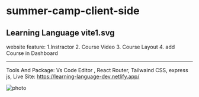﻿# summer-camp-client-side

Learning Language 
vite1.svg
-----------
website feature:
1.Instractor
2. Course Video
3. Course Layout
4. add Course in Dashboard

-----------
Tools And Package:
Vs Code Editor
,
React Router, Tailwaind CSS,
express js,
Live Site: https://learning-language-dev.netlify.app/

![photo](https://github.com/EngrArfin/summer-camp-client-side/assets/120125822/93778527-06b2-4abd-888c-984dfc209618)
